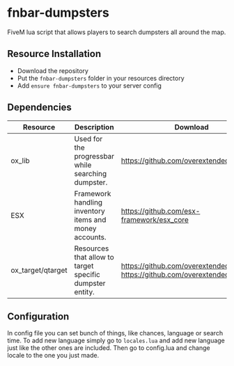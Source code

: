 # fnbar-dumpsters
FiveM lua script that allows players to search dumpsters all around the map.


## Resource Installation
* Download the repository
* Put the `fnbar-dumpsters` folder in your resources directory
* Add `ensure fnbar-dumpsters` to your server config

## Dependencies
| Resource | Description | Download |
|----------|-------------|----------|
| ox_lib | Used for the progressbar while searching dumpster. | https://github.com/overextended/ox_lib |
| ESX | Framework handling inventory items and money accounts. | https://github.com/esx-framework/esx_core |
| ox_target/qtarget | Resources that allow to target specific dumpster entity. | https://github.com/overextended/qtarget https://github.com/overextended/ox_target |


## Configuration

In config file you can set bunch of things, like chances, language or search time.
To add new language simply go to `locales.lua` and add new language just like the other ones are included. Then go to config.lua and change locale to the one you just made.
